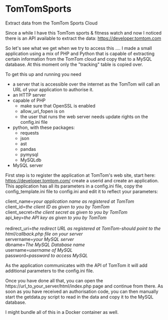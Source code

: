 # TomTomSports
Extract data from the TomTom Sports Cloud

Since a while I have this TomTom sports & fitness watch and now I noticed there is an API available to extract the data: 
https://developer.tomtom.com

So let's see what we get when we try to access this ....
I made a small application using a mix of PHP and Python that is capable of extracting certain information from the TomTom cloud and copy that to a MySQL database. At this moment only the "tracking" table is copied over.

To get this up and running you need
* a server that is accessible over the internet as the TomTom will call an URL of your application to authorise it.
* an HTTP server
* capable of PHP
   * make sure that OpenSSL is enabled
   * allow_url_fopen is on
   * the user that runs the web server needs update rights on the config.ini file
* python, with these packages: 
   * requests
   * json
   * ast
   * pandas
   * pymysql
   * MySQLdb
* MySQL server

First step is to register the application at TomTom's web site, start here: https://developer.tomtom.com/ create a userid and create an application. 
<BR>This application has all its parameters in a config.ini file, copy the config_template.ini file to config.ini and edit it to reflect your parameters:

client_name=*your application name as registered at TomTom*
<BR>client_id=*the client ID as given to you by TomTom*
<BR>client_secret=*the client secret as given to you by TomTom*
<BR>api_key=*the API key as given to you by TomTom*  
<BR>redirect_uri=*the redirect URL as registered at TomTom-should point to the html/callback.php file on your server*
<BR>servername=*your MySQL server*
<BR>dbname=*The MySQL Database name*
<BR>username=*username of MySQL*
<BR>password=*password to access MySQL*
  
As the application communicates with the API of TomTom it will add additional parameters to the config.ini file.

Once you have done all that, you can open the https://url_to_your_server/html/index.php page and continue from there. 
As soon as you have received an authorisation code, you can then manually start the getdata.py script to read in the data and copy it to the MySQL database.

I might bundle all of this in a Docker container as well.
